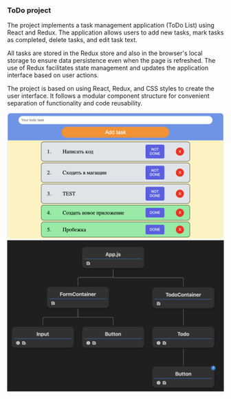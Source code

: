 ### ToDo project
The project implements a task management application (ToDo List) using React and Redux. The application allows users to add new tasks, mark tasks as completed, delete tasks, and edit task text.

All tasks are stored in the Redux store and also in the browser's local storage to ensure data persistence even when the page is refreshed. The use of Redux facilitates state management and updates the application interface based on user actions.

The project is based on using React, Redux, and CSS styles to create the user interface. It follows a modular component structure for convenient separation of functionality and code reusability.


![screenApp](./screenApp.png)
![scheme](./scheme.png)




